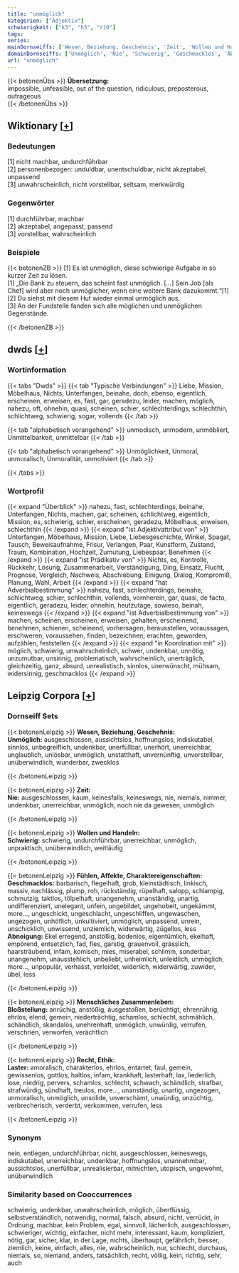 ```yaml
---
title: "unmöglich"
kategorien: ["Adjektiv"]
schwierigkeit: ["k3", "h5", "r10"]
tags:
series:
mainDornseiffs: ['Wesen, Beziehung, Geschehnis', 'Zeit', 'Wollen und Handeln', 'Fühlen, Affekte, Charaktereigenschaften', 'Menschliches Zusammenleben', 'Recht, Ethik']
domainDornseiffs: ['Unmöglich', 'Nie', 'Schwierig', 'Geschmacklos', 'Abneigung', 'Bloßstellung', 'Laster']
url: "unmöglich"
---
```


{{< betonenÜbs >}}
**Übersetzung:**  
impossible, unfeasible, out of the question, ridiculous, preposterous, outrageous  
{{< /betonenÜbs >}}

## Wiktionary [[+](https://de.wiktionary.org/wiki/unmöglich)]

### Bedeutungen
[1] nicht machbar, undurchführbar  
[2] personenbezogen: unduldbar, unentschuldbar, nicht akzeptabel, unpassend  
[3] unwahrscheinlich, nicht vorstellbar, seltsam, merkwürdig  

### Gegenwörter
[1] durchführbar, machbar  
[2] akzeptabel, angepasst, passend  
[3] vorstellbar, wahrscheinlich  

### Beispiele
{{< betonenZB >}}
[1] Es ist unmöglich, diese schwierige Aufgabe in so kurzer Zeit zu lösen.  
[1] „Die Bank zu steuern, das scheint fast unmöglich. […] Sein Job [als Chef] wird aber noch unmöglicher, wenn eine weitere Bank dazukommt.“[1]  
[2] Du siehst mit diesem Hut wieder einmal unmöglich aus.  
[3] An der Fundstelle fanden sich alle möglichen und unmöglichen Gegenstände.  

{{< /betonenZB >}}


## dwds [[+](https://www.dwds.de/wb/unmöglich)]

### Wortinformation
{{< tabs "Dwds" >}}
{{< tab "Typische Verbindungen" >}}
Liebe, Mission, Möbelhaus, Nichts, Unterfangen, beinahe, doch, ebenso, eigentlich, erscheinen, erweisen, es, fast, gar, geradezu, leider, machen, möglich, nahezu, oft, ohnehin, quasi, scheinen, schier, schlechterdings, schlechthin, schlichtweg, schwierig, sogar, vollends
{{< /tab >}}

{{< tab "alphabetisch vorangehend" >}}
unmodisch, unmodern, unmöbliert, Unmittelbarkeit, unmittelbar
{{< /tab >}}

{{< tab "alphabetisch vorangehend" >}}
Unmöglichkeit, Unmoral, unmoralisch, Unmoralität, unmotiviert
{{< /tab >}}

{{< /tabs >}}

### Wortprofil
{{< expand "Überblick" >}} nahezu, fast, schlechterdings, beinahe, Unterfangen, Nichts, machen, gar, scheinen, schlichtweg, eigentlich, Mission, es, schwierig, schier, erscheinen, geradezu, Möbelhaus, erweisen, schlechthin {{< /expand >}}
{{< expand "ist Adjektivattribut von" >}} Unterfangen, Möbelhaus, Mission, Liebe, Liebesgeschichte, Winkel, Spagat, Tausch, Beweisaufnahme, Frisur, Verlangen, Paar, Kunstform, Zustand, Traum, Kombination, Hochzeit, Zumutung, Liebespaar, Benehmen {{< /expand >}}
{{< expand "ist Prädikativ von" >}} Nichts, es, Kontrolle, Rückkehr, Lösung, Zusammenarbeit, Verständigung, Ding, Einsatz, Flucht, Prognose, Vergleich, Nachweis, Abschiebung, Einigung, Dialog, Kompromiß, Planung, Wahl, Arbeit {{< /expand >}}
{{< expand "hat Adverbialbestimmung" >}} nahezu, fast, schlechterdings, beinahe, schlichtweg, schier, schlechthin, vollends, vornherein, gar, quasi, de facto, eigentlich, geradezu, leider, ohnehin, heutzutage, sowieso, beinah, keineswegs {{< /expand >}}
{{< expand "ist Adverbialbestimmung von" >}} machen, scheinen, erscheinen, erweisen, gehalten, erscheinend, benehmen, schienen, scheinend, vorhersagen, herausstellen, voraussagen, erschweren, voraussehen, finden, bezeichnen, erachten, geworden, aufzählen, feststellen {{< /expand >}}
{{< expand "in Koordination mit" >}} möglich, schwierig, unwahrscheinlich, schwer, undenkbar, unnötig, unzumutbar, unsinnig, problematisch, wahrscheinlich, unerträglich, gleichzeitig, ganz, absurd, unrealistisch, sinnlos, unerwünscht, mühsam, widersinnig, geschmacklos {{< /expand >}}

## Leipzig Corpora [[+](https://corpora.uni-leipzig.de/en/res?word=unmöglich&corpusId=deu_newscrawl-public_2018)]

### Dornseiff Sets
{{< betonenLeipzig >}}
**Wesen, Beziehung, Geschehnis:**  
**Unmöglich:** ausgeschlossen, aussichtslos, hoffnungslos, indiskutabel, sinnlos, unbegreiflich, undenkbar, unerfüllbar, unerhört, unerreichbar, unglaublich, unlösbar, unmöglich, unstatthaft, unvernünftig, unvorstellbar, unüberwindlich, wunderbar, zwecklos  

{{< /betonenLeipzig >}}


{{< betonenLeipzig >}}
**Zeit:**  
**Nie:** ausgeschlossen, kaum, keinesfalls, keineswegs, nie, niemals, nimmer, undenkbar, unerreichbar, unmöglich, noch nie da gewesen, unmöglich  

{{< /betonenLeipzig >}}


{{< betonenLeipzig >}}
**Wollen und Handeln:**  
**Schwierig:** schwierig, undurchführbar, unerreichbar, unmöglich, unpraktisch, unüberwindlich, weitläufig  

{{< /betonenLeipzig >}}


{{< betonenLeipzig >}}
**Fühlen, Affekte, Charaktereigenschaften:**  
**Geschmacklos:** barbarisch, flegelhaft, grob, kleinstädtisch, linkisch, massiv, nachlässig, plump, roh, rückständig, rüpelhaft, salopp, schlampig, schmutzig, taktlos, tölpelhaft, unangenehm, unanständig, unartig, undifferenziert, unelegant, unfein, ungebildet, ungehobelt, ungekämmt, more..., ungeschickt, ungeschlacht, ungeschliffen, ungewaschen, ungezogen, unhöflich, unkultiviert, unmöglich, unpassend, unrein, unschicklich, unwissend, unziemlich, widerwärtig, zügellos, less  
**Abneigung:** Ekel erregend, anstößig, bodenlos, eigentümlich, ekelhaft, empörend, entsetzlich, fad, fies, garstig, grauenvoll, grässlich, haarsträubend, infam, komisch, mies, miserabel, schlimm, sonderbar, unangenehm, unausstehlich, unbeliebt, unheimlich, unleidlich, unmöglich, more..., unpopulär, verhasst, verleidet, widerlich, widerwärtig, zuwider, übel, less  

{{< /betonenLeipzig >}}


{{< betonenLeipzig >}}
**Menschliches Zusammenleben:**  
**Bloßstellung:** anrüchig, anstößig, ausgestoßen, berüchtigt, ehrenrührig, ehrlos, elend, gemein, niederträchtig, schamlos, schlecht, schmählich, schändlich, skandalös, unehrenhaft, unmöglich, unwürdig, verrufen, verschrien, verworfen, verächtlich  

{{< /betonenLeipzig >}}


{{< betonenLeipzig >}}
**Recht, Ethik:**  
**Laster:** amoralisch, charakterlos, ehrlos, entartet, faul, gemein, gewissenlos, gottlos, haltlos, infam, krankhaft, lasterhaft, lax, liederlich, lose, niedrig, pervers, schamlos, schlecht, schwach, schändlich, strafbar, strafwürdig, sündhaft, treulos, more..., unanständig, unartig, ungezogen, unmoralisch, unmöglich, unsolide, unverschämt, unwürdig, unzüchtig, verbrecherisch, verderbt, verkommen, verrufen, less  

{{< /betonenLeipzig >}}

### Synonym
nein, entlegen, undurchführbar, nicht, ausgeschlossen, keineswegs, indiskutabel, unerreichbar, undenkbar, hoffnungslos, unannehmbar, aussichtslos, unerfüllbar, unrealisierbar, mitnichten, utopisch, ungewohnt, unüberwindlich


### Similarity based on Cooccurrences
schwierig, undenkbar, unwahrscheinlich, möglich, überflüssig, selbstverständlich, notwendig, normal, falsch, absurd, nicht, verrückt, in Ordnung, machbar, kein Problem, egal, sinnvoll, lächerlich, ausgeschlossen, schwieriger, wichtig, einfacher, nicht mehr, interessant, kaum, kompliziert, nötig, gar, sicher, klar, in der Lage, nichts, überhaupt, gefährlich, besser, ziemlich, keine, einfach, alles, nie, wahrscheinlich, nur, schlecht, durchaus, niemals, so, niemand, anders, tatsächlich, recht, völlig, kein, richtig, sehr, auch

